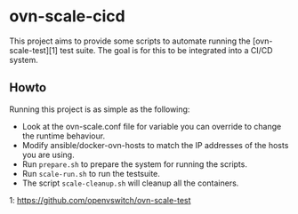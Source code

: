 ovn-scale-cicd
==============

This project aims to provide some scripts to automate running the
[ovn-scale-test][1] test suite. The goal is for this to be integrated
into a CI/CD system.

Howto
-----

Running this project is as simple as the following:

* Look at the ovn-scale.conf file for variable you can override to
  change the runtime behaviour.
* Modify ansible/docker-ovn-hosts to match the IP addresses of the
  hosts you are using.
* Run `prepare.sh` to prepare the system for running the scripts.
* Run `scale-run.sh` to run the testsuite.
* The script `scale-cleanup.sh` will cleanup all the containers.

1: https://github.com/openvswitch/ovn-scale-test
